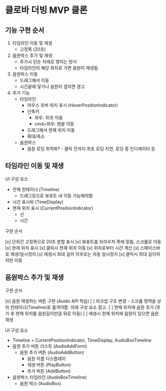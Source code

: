 # 클로바 더빙 MVP 클론

## 기능 구현 순서

1. 타임라인 이동 및 재생
   - 고정폭 (20초)
1. 음원박스 추가 및 재생
   - 추가시 단순 차례로 쌓이는 방식
   - 타임라인이 해당 위치로 가면 음원이 재생됨
1. 음원박스 이동
   - 드래그해서 이동
   - 시간끝에 닿거나 음원이 겹치면 경고
1. 추가 기능
   - 타임라인
     - 마우스 호버 위치 표시 (HoverPositionIndicator)
     - 단축키
       - 좌우: 10초 이동
       - cmd+좌우: 맨끝 이동
     - 드래그해서 현재 위치 이동
     - 확대/축소
   - 음원박스
     - 음원 로딩 최적화? - 클릭 전까지 최초 로딩 지연, 로딩 중 인디케이터 등

## 타임라인 이동 및 재생

UI 구성 요소

- 전체 컨테이너 (Timeline)
  - 드래그등으로 뷰포트 내 이동 가능해야함
- 시간 표시바 (TimeDisplay)
- 현재 위치 표시 (CurrentPositionIndicator)
  - 선
  - 시간

구현 순서

[x] 단위간 고정폭으로 20초 분할 표시
[x] 뷰표트를 브라우저 폭에 맞춤, 스크롤로 이동
[x] 현재 위치 표시
[x] 클릭시 현재 위치 이동
[x] 위치로부터 시간 계산
[x] 스페이스바로 재생/일시정지
[x] 재생시 최대 길이 이후로는 자동 일시정지
[x] 클릭시 최대 길이까지만 이동

## 음원박스 추가 및 재생

구현 순서

[x] 음원 재생하는 버튼 구현 (Auido API 학습)
[ ] 마크업 구조 변경 - 스크롤 영역을 상위 컨테이너(Timeline)로 옮겨야함. 아래 구성 요소 참고.
[ ] 현재 위치에 음원 추가 (추가 후 현재 위치를 음원길이만큼 뒤로 이동)
[ ] 재생시 현재 위치에 음원이 있으면 음원 재생

UI 구성 요소

- Timeline > CurrentPositionIndicator, TimeDisplay, AudioBoxTimeline
- 음원 추가 버튼 리스트 (AudioAddForm)
  - 음원 추가 버튼 (AudioAddButton)
    - 음원 이름 디스플레이
    - 재생 버튼 (PlayButton)
    - 추가 버튼 (AddButton)
- 음원박스 타임라인 (AudioBoxTimeline)
  - 음원 박스 (AudioBox)

